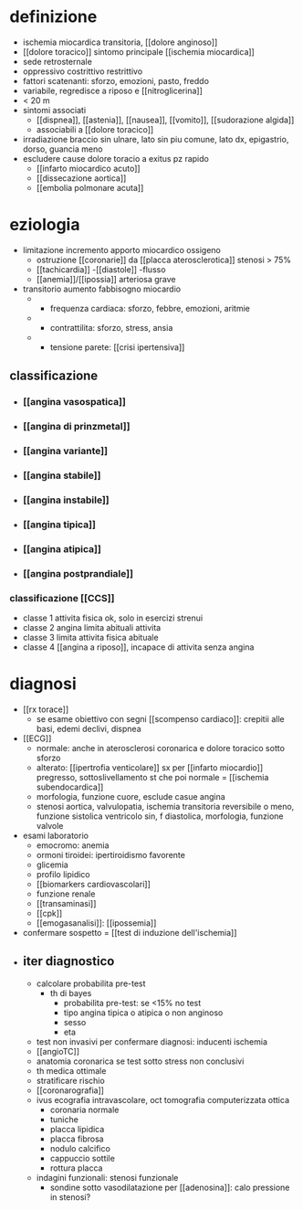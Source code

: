 # definizione
- ischemia miocardica transitoria, [[dolore anginoso]]
- [[dolore toracico]] sintomo principale [[ischemia miocardica]]
- sede retrosternale
- oppressivo costrittivo restrittivo
- fattori scatenanti: sforzo, emozioni, pasto, freddo
- variabile, regredisce a riposo e [[nitroglicerina]]
- < 20 m
- sintomi associati
	- [[dispnea]], [[astenia]], [[nausea]], [[vomito]], [[sudorazione algida]]
	- associabili a [[dolore toracico]]
- irradiazione braccio sin ulnare, lato sin piu comune, lato dx, epigastrio, dorso, guancia meno
- escludere cause dolore toracio a exitus pz rapido
	- [[infarto miocardico acuto]]
	- [[dissecazione aortica]]
	- [[embolia polmonare acuta]]

# eziologia
- limitazione incremento apporto miocardico ossigeno
	- ostruzione [[coronarie]] da [[placca aterosclerotica]] stenosi > 75%
	- [[tachicardia]] -[[diastole]] -flusso
	- [[anemia]]/[[ipossia]] arteriosa grave
- transitorio aumento fabbisogno miocardio
	- + frequenza cardiaca: sforzo, febbre, emozioni, aritmie
	- + contrattilita: sforzo, stress, ansia
	- + tensione parete: [[crisi ipertensiva]]
## classificazione
- ### [[angina vasospatica]]
- ### [[angina di prinzmetal]]
- ### [[angina variante]]
- ### [[angina stabile]]
- ### [[angina instabile]]
- ### [[angina tipica]]
- ### [[angina atipica]]
- ### [[angina postprandiale]]
### classificazione [[CCS]]
- classe 1 attivita fisica ok, solo in esercizi strenui
- classe 2 angina limita abituali attivita
- classe 3 limita attivita fisica abituale
- classe 4 [[angina a riposo]], incapace di attivita senza angina

# diagnosi
- [[rx torace]]
	- se esame obiettivo con segni [[scompenso cardiaco]]: crepitii alle basi, edemi declivi, dispnea
- [[ECG]]
	- normale: anche in aterosclerosi coronarica e dolore toracico sotto sforzo
	- alterato: [[ipertrofia venticolare]] sx per [[infarto miocardio]] pregresso, sottoslivellamento st che poi normale = [[ischemia subendocardica]]
	- morfologia, funzione cuore, esclude casue angina
	- stenosi aortica, valvulopatia, ischemia transitoria reversibile o meno, funzione sistolica ventricolo sin, f diastolica, morfologia, funzione valvole
- esami laboratorio
	- emocromo: anemia
	- ormoni tiroidei: ipertiroidismo favorente
	- glicemia
	- profilo lipidico
	- [[biomarkers cardiovascolari]]
	- funzione renale
	- [[transaminasi]]
	- [[cpk]]
	- [[emogasanalisi]]: [[ipossemia]]
- confermare sospetto = [[test di induzione dell'ischemia]]
- ## iter diagnostico
	- calcolare probabilita pre-test
		- th di bayes
			- probabilita pre-test: se <15% no test
			- tipo angina tipica o atipica o non anginoso
			- sesso
			- eta
	- test non invasivi per confermare diagnosi: inducenti ischemia
	- [[angioTC]]
	- anatomia coronarica se test sotto stress non conclusivi
	- th medica ottimale
	- stratificare rischio
	- [[coronarografia]]
	- ivus ecografia intravascolare, oct tomografia computerizzata ottica
		- coronaria normale
		- tuniche
		- placca lipidica
		- placca fibrosa
		- nodulo calcifico
		- cappuccio sottile
		- rottura placca
	- indagini funzionali: stenosi funzionale
		- sondine sotto vasodilatazione per [[adenosina]]: calo pressione in stenosi?